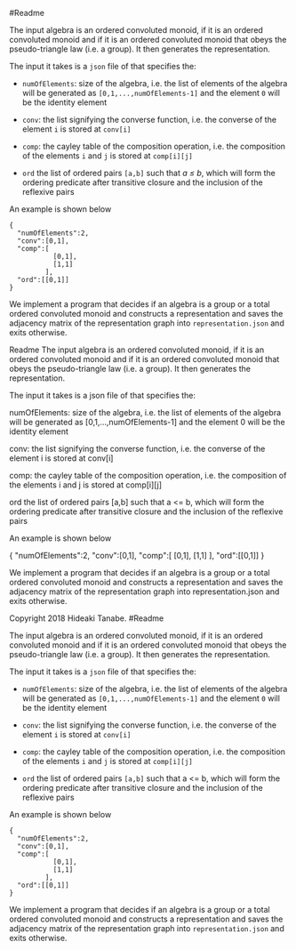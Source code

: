 #Readme

The input algebra is an ordered convoluted monoid, if it is an ordered convoluted monoid and if it is an ordered convoluted monoid that obeys the pseudo-triangle law (i.e. a group). It then generates the representation.

The input it takes is a ```json``` file of that specifies the:

* ```numOfElements```: size of the algebra, i.e. the list of elements of the algebra will be generated as ```[0,1,...,numOfElements-1]``` and the element ```0``` will be the identity element

* ```conv```: the list signifying the converse function, i.e. the converse of the element ```i``` is stored at ```conv[i]```

* ```comp```: the cayley table of the composition operation, i.e. the composition of the elements ```i``` and ```j``` is stored at ```comp[i][j]```

* ```ord``` the list of ordered pairs ```[a,b]``` such that <i>a &#x2264; b</i>, which will form the ordering predicate after transitive closure and the inclusion of the reflexive pairs


An example is shown below

```
{
  "numOfElements":2,
  "conv":[0,1],
  "comp":[
           [0,1],
           [1,1]
         ],
  "ord":[[0,1]]
}
```

We implement a program that decides if an algebra is a group or a total ordered convoluted monoid and constructs a representation and saves the adjacency matrix of the representation graph into ```representation.json``` and exits otherwise.


Readme
The input algebra is an ordered convoluted monoid, if it is an ordered convoluted monoid and if it is an ordered convoluted monoid that obeys the pseudo-triangle law (i.e. a group). It then generates the representation.

The input it takes is a json file of that specifies the:

numOfElements: size of the algebra, i.e. the list of elements of the algebra will be generated as [0,1,...,numOfElements-1] and the element 0 will be the identity element

conv: the list signifying the converse function, i.e. the converse of the element i is stored at conv[i]

comp: the cayley table of the composition operation, i.e. the composition of the elements i and j is stored at comp[i][j]

ord the list of ordered pairs [a,b] such that a <= b, which will form the ordering predicate after transitive closure and the inclusion of the reflexive pairs

An example is shown below

{ "numOfElements":2, "conv":[0,1], "comp":[ [0,1], [1,1] ], "ord":[[0,1]] }

We implement a program that decides if an algebra is a group or a total ordered convoluted monoid and constructs a representation and saves the adjacency matrix of the representation graph into representation.json and exits otherwise.

Copyright 2018 Hideaki Tanabe.
#Readme

The input algebra is an ordered convoluted monoid, if it is an ordered convoluted monoid and if it is an ordered convoluted monoid that obeys the pseudo-triangle law (i.e. a group). It then generates the representation.

The input it takes is a ```json``` file of that specifies the:

* ```numOfElements```: size of the algebra, i.e. the list of elements of the algebra will be generated as ```[0,1,...,numOfElements-1]``` and the element ```0``` will be the identity element

* ```conv```: the list signifying the converse function, i.e. the converse of the element ```i``` is stored at ```conv[i]```

* ```comp```: the cayley table of the composition operation, i.e. the composition of the elements ```i``` and ```j``` is stored at ```comp[i][j]```

* ```ord``` the list of ordered pairs ```[a,b]``` such that a <= b, which will form the ordering predicate after transitive closure and the inclusion of the reflexive pairs


An example is shown below

```
{
  "numOfElements":2,
  "conv":[0,1],
  "comp":[
           [0,1],
           [1,1]
         ],
  "ord":[[0,1]]
}
```

We implement a program that decides if an algebra is a group or a total ordered convoluted monoid and constructs a representation and saves the adjacency matrix of the representation graph into ```representation.json``` and exits otherwise.
